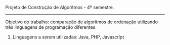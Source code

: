 Projeto de Construção de Algorítmos - 4º semestre.

-----------------------------------------------------------------

Objetivo do trabalho: comparação de algorítmos de ordenação utilizando três linguagens de programação diferentes.

1) Linguagens a serem utilizadas: Java, PHP, Javascript

